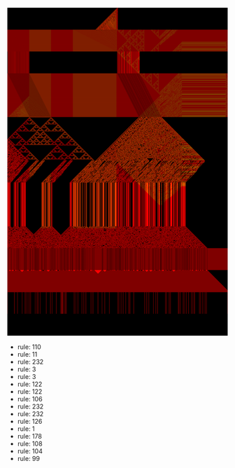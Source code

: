 ![photo](./output.png) 
 * rule: 110
* rule: 11
* rule: 232
* rule: 3
* rule: 3
* rule: 122
* rule: 122
* rule: 106
* rule: 232
* rule: 232
* rule: 126
* rule: 1
* rule: 178
* rule: 108
* rule: 104
* rule: 99
